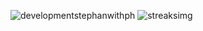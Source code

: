 ![developmentstephanwithph](https://user-images.githubusercontent.com/20800277/87719598-e4cdfe00-c7b3-11ea-80d8-7427b86f9603.png)
![streaksimg](https://github-readme-streak-stats.herokuapp.com/?user=StephanWithPH&theme=dark)

